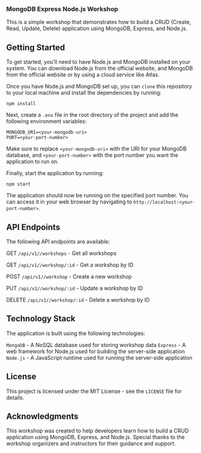 ### MongoDB Express Node.js Workshop

This is a simple workshop that demonstrates how to build a CRUD (Create, Read, Update, Delete) application using MongoDB, Express, and Node.js.

## Getting Started

To get started, you'll need to have Node.js and MongoDB installed on your system. You can download Node.js from the official website, and MongoDB from the official website or by using a cloud service like Atlas.

Once you have Node.js and MongoDB set up, you can `clone` this repository to your local machine and install the dependencies by running:

```
npm install
```

Next, create a `.env` file in the root directory of the project and add the following environment variables:

```
MONGODB_URI=<your-mongodb-uri>
PORT=<your-port-number>
```

Make sure to replace `<your-mongodb-uri>` with the URI for your MongoDB database, and `<your-port-number>` with the port number you want the application to run on.

Finally, start the application by running:

```
npm start
```

The application should now be running on the specified port number. You can access it in your web browser by navigating to `http://localhost:<your-port-number>`.

## API Endpoints

The following API endpoints are available:

GET `/api/v1//workshops` - Get all workshops

GET `/api/v1//workshop/:id` - Get a workshop by ID

POST `/api/v1//workshop` - Create a new workshop

PUT `/api/v1//workshop/:id` - Update a workshop by ID

DELETE `/api/v1//workshop/:id` - Delete a workshop by ID

## Technology Stack

The application is built using the following technologies:

`MongoDB` - A NoSQL database used for storing workshop data
`Express` - A web framework for Node.js used for building the server-side application
`Node.js` - A JavaScript runtime used for running the server-side application

## License

This project is licensed under the MIT License - see the `LICENSE` file for details.

## Acknowledgments

This workshop was created to help developers learn how to build a CRUD application using MongoDB, Express, and Node.js. Special thanks to the workshop organizers and instructors for their guidance and support.

